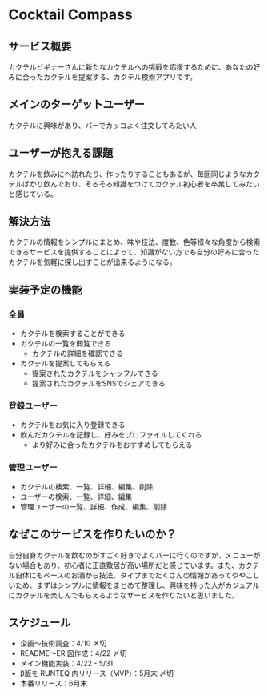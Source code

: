 # Cocktail Compass

## サービス概要
カクテルビギナーさんに新たなカクテルへの挑戦を応援するために、あなたの好みに合ったカクテルを提案する、カクテル検索アプリです。

## メインのターゲットユーザー
カクテルに興味があり、バーでカッコよく注文してみたい人

## ユーザーが抱える課題
カクテルを飲みにへ訪れたり、作ったりすることもあるが、毎回同じようなカクテルばかり飲んでおり、そろそろ知識をつけてカクテル初心者を卒業してみたいと感じている。

## 解決方法
カクテルの情報をシンプルにまとめ、味や技法、度数、色等様々な角度から検索できるサービスを提供することによって、知識がない方でも自分の好みに合ったカクテルを気軽に探し出すことが出来るようになる。

## 実装予定の機能
### 全員
- カクテルを検索することができる
- カクテルの一覧を閲覧できる
  - カクテルの詳細を確認できる
- カクテルを提案してもらえる
  - 提案されたカクテルをシャッフルできる
  - 提案されたカクテルをSNSでシェアできる
### 登録ユーザー
- カクテルをお気に入り登録できる
- 飲んだカクテルを記録し、好みをプロファイルしてくれる
  - より好みに合ったカクテルをおすすめしてもらえる
### 管理ユーザー
- カクテルの検索、一覧、詳細、編集、削除
- ユーザーの検索、一覧、詳細、編集
- 管理ユーザーの一覧、詳細、作成、編集、削除


## なぜこのサービスを作りたいのか？
自分自身カクテルを飲むのがすごく好きでよくバーに行くのですが、メニューがない場合もあり、初心者に正直敷居が高い場所だと感じています。また、カクテル自体にもベースのお酒から技法、タイプまでたくさんの情報があってややこしいため、まずはシンプルに情報をまとめて整理し、興味を持った人がカジュアルにカクテルを楽しんでもらえるようなサービスを作りたいと思いました。

## スケジュール
- 企画〜技術調査：4/10 〆切
- README〜ER 図作成：4/22 〆切
- メイン機能実装：4/22 - 5/31
- β版を RUNTEQ 内リリース（MVP）：5月末 〆切
- 本番リリース：6月末